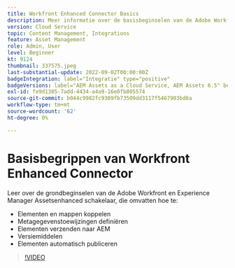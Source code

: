 ```yaml
---
title: Workfront Enhanced Connector Basics
description: Meer informatie over de basisbeginselen van de Adobe Workfront en Experience Manager Assets Enhanced Connector.
version: Cloud Service
topic: Content Management, Integrations
feature: Asset Management
role: Admin, User
level: Beginner
kt: 9124
thumbnail: 337575.jpeg
last-substantial-update: 2022-09-02T00:00:00Z
badgeIntegration: label="Integratie" type="positive"
badgeVersions: label="AEM Assets as a Cloud Service, AEM Assets 6.5" before-title="false"
exl-id: fe9d1305-7add-4434-a4a9-16e0fb805574
source-git-commit: b044c9982fc9309fb73509dd3117f5467903bd6a
workflow-type: tm+mt
source-wordcount: '62'
ht-degree: 0%

---
```


# Basisbegrippen van Workfront Enhanced Connector

Leer over de grondbeginselen van de Adobe Workfront en Experience Manager Assetsenhanced schakelaar, die omvatten hoe te:

+ Elementen en mappen koppelen
+ Metagegevenstoewijzingen definiëren
+ Elementen verzenden naar AEM
+ Versiemiddelen
+ Elementen automatisch publiceren

>[!VIDEO](https://video.tv.adobe.com/v/337575?quality=12&learn=on)
